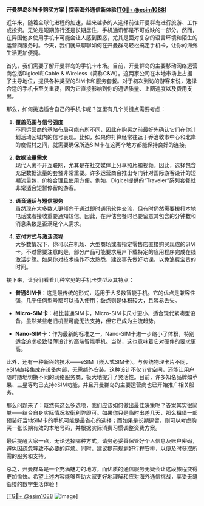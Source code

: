 **开曼群岛SIM卡购买方案 | 探索海外通信新体验[[TG💪+ @esim1088](https://t.me/s/esim1088)]**

近年来，随着全球化进程的加速，越来越多的人选择前往开曼群岛进行旅游、工作或投资。无论是短期旅行还是长期居住，手机通讯都是不可或缺的一部分。然而，在异国他乡使用手机卡可能会让人感到困惑，尤其是面对复杂的语言环境和陌生的运营商服务时。今天，我们就来聊聊如何在开曼群岛轻松搞定手机卡，让你的海外生活更加便捷。

首先，我们需要了解开曼群岛的手机卡市场。目前，开曼群岛的主要移动网络运营商包括Digicel和Cable & Wireless（简称C&W）。这两家公司在本地市场上占据了主导地位，提供各种类型的SIM卡和服务套餐。对于初次到访的游客来说，选择合适的手机卡至关重要，因为它直接影响到你的通话质量、上网速度以及费用支出。

那么，如何挑选适合自己的手机卡呢？这里有几个关键点需要考虑：

1. **覆盖范围与信号强度**  
   不同运营商的基站布局可能有所不同，因此在购买之前最好先确认它们在你计划活动区域内的信号表现。比如，如果你打算经常往返于乔治敦市中心和北岸的度假村之间，就需要确保所选SIM卡在这两个地方都能保持良好的连接。

2. **数据流量需求**  
   现代人离不开互联网，尤其是在社交媒体上分享照片和视频。因此，选择包含充足数据流量的套餐非常重要。许多运营商会推出专门针对国际游客设计的短期流量包，价格合理且使用方便。例如，Digicel提供的“Traveler”系列套餐就非常适合短暂停留的游客。

3. **语音通话与短信服务**  
   虽然现在大多数人更倾向于通过即时通讯软件交流，但有时仍然需要拨打本地电话或者接收重要通知短信。因此，在评估套餐时也要留意其包含的分钟数和消息条数是否满足个人需求。

4. **支付方式与激活流程**  
   大多数情况下，你可以在机场、大型商场或者指定零售店直接购买现成的SIM卡。不过需要注意的是，部分产品可能要求用户下载特定的应用程序完成在线激活步骤。如果你对技术操作不太熟悉，建议事先做好功课，以免浪费宝贵的时间。

接下来，让我们看看几种常见的手机卡类型及其特点：

- **普通SIM卡**：这是最传统的形式，适用于大多数智能手机。它的优点是兼容性强，几乎任何型号都可以插入使用；缺点则是体积较大，且容易丢失。
  
- **Micro-SIM卡**：相比普通SIM卡，Micro-SIM卡尺寸更小，适合现代紧凑型设备。虽然某些老旧机型可能无法支持，但它已成为主流趋势。
  
- **Nano-SIM卡**：作为最新的标准之一，Nano-SIM卡进一步缩小了体积，特别适合追求极致轻薄设计的高端智能手机。当然，这也意味着它对硬件的要求更高。

此外，还有一种新兴的技术——eSIM（嵌入式SIM卡）。与传统物理卡片不同，eSIM直接集成在设备内部，无需额外安装。这种设计不仅节省空间，还能让用户随时随地切换不同的网络服务商，极大地提升了灵活性。目前，许多知名品牌如苹果、三星等均已支持eSIM功能，并且开曼群岛的主要运营商也已开始推广相关服务。

那么问题来了：既然有这么多选项，我们应该如何做出最佳决策呢？答案其实很简单——结合自身实际情况权衡利弊即可。如果你只是临时出差几天，那么租借一部预装好当地SIM卡的手机可能是最省心的选择；而如果是长期逗留，则可以考虑购买一张长期有效的本地号码，并根据实际消费习惯调整资费方案。

最后提醒大家一点，无论选择哪种方式，请务必妥善保管好个人信息及账户密码，避免因疏忽导致不必要的麻烦。同时，建议提前规划好行程安排，以便及时获取所需的服务和支持。

总之，开曼群岛是一个充满魅力的地方，而优质的通信服务无疑会让这段旅程变得更加愉快。希望上述内容能够帮助大家更好地理解和应对海外通信挑战，享受无缝衔接的数字生活体验！

[[TG💪+ @esim1088](https://t.me/s/esim1088) ![Image](https://i.postimg.cc/4NQfJmqS/Snipaste-2025-05-13-00-14-12.png)]